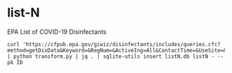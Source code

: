 # list-N
EPA List of COVID-19 Disinfectants 


```
curl 'https://cfpub.epa.gov/giwiz/disinfectants/includes/queries.cfc?method=getDisData&Keyword=&RegNum=&ActiveIng=All&ContactTime=&UseSite=&SurfType=' | python transform.py | jq . | sqlite-utils insert listN.db listN - --pk ID
```
